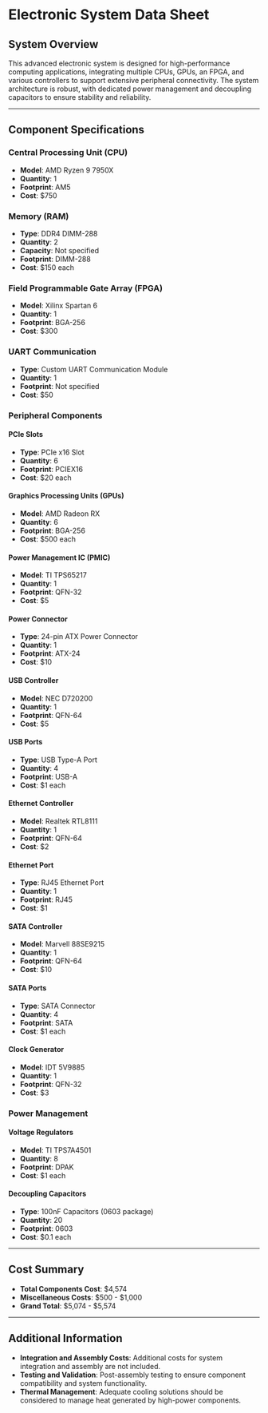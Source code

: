 # Electronic System Data Sheet

## System Overview

This advanced electronic system is designed for high-performance computing applications, integrating multiple CPUs, GPUs, an FPGA, and various controllers to support extensive peripheral connectivity. The system architecture is robust, with dedicated power management and decoupling capacitors to ensure stability and reliability.

---

## Component Specifications

### Central Processing Unit (CPU)
- **Model**: AMD Ryzen 9 7950X
- **Quantity**: 1
- **Footprint**: AM5
- **Cost**: $750

### Memory (RAM)
- **Type**: DDR4 DIMM-288
- **Quantity**: 2
- **Capacity**: Not specified
- **Footprint**: DIMM-288
- **Cost**: $150 each

### Field Programmable Gate Array (FPGA)
- **Model**: Xilinx Spartan 6
- **Quantity**: 1
- **Footprint**: BGA-256
- **Cost**: $300

### UART Communication
- **Type**: Custom UART Communication Module
- **Quantity**: 1
- **Footprint**: Not specified
- **Cost**: $50

### Peripheral Components

#### PCIe Slots
- **Type**: PCIe x16 Slot
- **Quantity**: 6
- **Footprint**: PCIEX16
- **Cost**: $20 each

#### Graphics Processing Units (GPUs)
- **Model**: AMD Radeon RX
- **Quantity**: 6
- **Footprint**: BGA-256
- **Cost**: $500 each

#### Power Management IC (PMIC)
- **Model**: TI TPS65217
- **Quantity**: 1
- **Footprint**: QFN-32
- **Cost**: $5

#### Power Connector
- **Type**: 24-pin ATX Power Connector
- **Quantity**: 1
- **Footprint**: ATX-24
- **Cost**: $10

#### USB Controller
- **Model**: NEC D720200
- **Quantity**: 1
- **Footprint**: QFN-64
- **Cost**: $5

#### USB Ports
- **Type**: USB Type-A Port
- **Quantity**: 4
- **Footprint**: USB-A
- **Cost**: $1 each

#### Ethernet Controller
- **Model**: Realtek RTL8111
- **Quantity**: 1
- **Footprint**: QFN-64
- **Cost**: $2

#### Ethernet Port
- **Type**: RJ45 Ethernet Port
- **Quantity**: 1
- **Footprint**: RJ45
- **Cost**: $1

#### SATA Controller
- **Model**: Marvell 88SE9215
- **Quantity**: 1
- **Footprint**: QFN-64
- **Cost**: $10

#### SATA Ports
- **Type**: SATA Connector
- **Quantity**: 4
- **Footprint**: SATA
- **Cost**: $1 each

#### Clock Generator
- **Model**: IDT 5V9885
- **Quantity**: 1
- **Footprint**: QFN-32
- **Cost**: $3

### Power Management

#### Voltage Regulators
- **Model**: TI TPS7A4501
- **Quantity**: 8
- **Footprint**: DPAK
- **Cost**: $1 each

#### Decoupling Capacitors
- **Type**: 100nF Capacitors (0603 package)
- **Quantity**: 20
- **Footprint**: 0603
- **Cost**: $0.1 each

---

## Cost Summary

- **Total Components Cost**: $4,574
- **Miscellaneous Costs**: $500 - $1,000
- **Grand Total**: $5,074 - $5,574

---

## Additional Information

- **Integration and Assembly Costs**: Additional costs for system integration and assembly are not included.
- **Testing and Validation**: Post-assembly testing to ensure component compatibility and system functionality.
- **Thermal Management**: Adequate cooling solutions should be considered to manage heat generated by high-power components.
